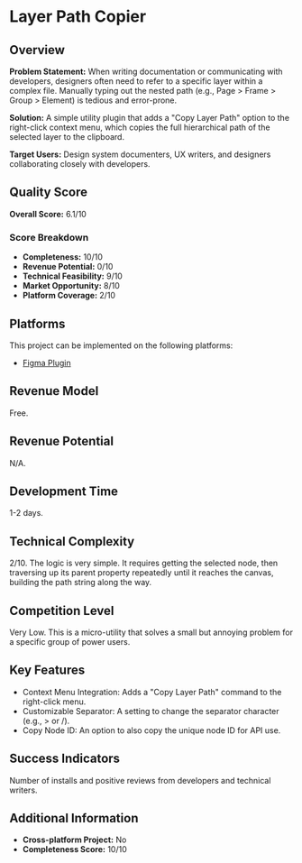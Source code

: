 # Layer Path Copier

## Overview
**Problem Statement:** When writing documentation or communicating with developers, designers often need to refer to a specific layer within a complex file. Manually typing out the nested path (e.g., Page > Frame > Group > Element) is tedious and error-prone.

**Solution:** A simple utility plugin that adds a "Copy Layer Path" option to the right-click context menu, which copies the full hierarchical path of the selected layer to the clipboard.

**Target Users:** Design system documenters, UX writers, and designers collaborating closely with developers.

## Quality Score
**Overall Score:** 6.1/10

### Score Breakdown
- **Completeness:** 10/10
- **Revenue Potential:** 0/10
- **Technical Feasibility:** 9/10
- **Market Opportunity:** 8/10
- **Platform Coverage:** 2/10

## Platforms
This project can be implemented on the following platforms:
- [Figma Plugin](./platforms/figma-plugin/)

## Revenue Model
Free.

## Revenue Potential
N/A.

## Development Time
1-2 days.

## Technical Complexity
2/10. The logic is very simple. It requires getting the selected node, then traversing up its parent property repeatedly until it reaches the canvas, building the path string along the way.

## Competition Level
Very Low. This is a micro-utility that solves a small but annoying problem for a specific group of power users.

## Key Features
- Context Menu Integration: Adds a "Copy Layer Path" command to the right-click menu.
- Customizable Separator: A setting to change the separator character (e.g., > or /).
- Copy Node ID: An option to also copy the unique node ID for API use.

## Success Indicators
Number of installs and positive reviews from developers and technical writers.

## Additional Information
- **Cross-platform Project:** No
- **Completeness Score:** 10/10
